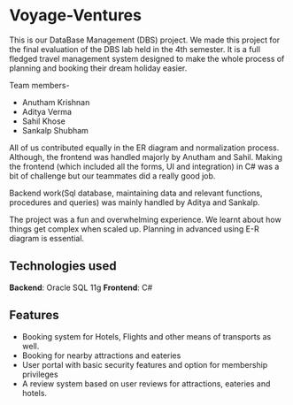 # Voyage-Ventures
This is our DataBase Management (DBS) project. We made this project for the final evaluation of the DBS lab held in the 4th semester.
It is a full fledged travel management system designed to make the whole process of planning and booking their dream holiday easier. 

Team members- 
- Anutham Krishnan
- Aditya Verma
- Sahil Khose
- Sankalp Shubham

All of us contributed equally in the ER diagram and normalization process. Although, the frontend was handled majorly by Anutham and Sahil. Making the frontend (which included all the forms, UI and integration) in C# was a bit of challenge but our teammates did a really good job.

Backend work(Sql database, maintaining data and relevant functions, procedures and queries) was mainly handled by Aditya and Sankalp.

The project was a fun and overwhelming experience. We learnt about how things get complex when scaled up. Planning in advanced using E-R diagram is essential.
## Technologies used

**Backend**: Oracle SQL 11g
**Frontend**: C# 

## Features

- Booking system for Hotels, Flights and other means of transports as well.
- Booking for nearby attractions and eateries
- User portal with basic security features and option for membership privileges
- A review system based on user reviews for attractions, eateries and hotels.
